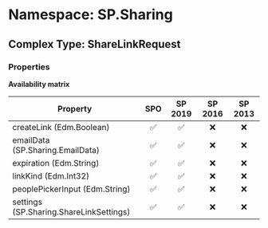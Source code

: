# Namespace: SP.Sharing

## Complex Type: ShareLinkRequest

### Properties

**Availability matrix**

Property | SPO | SP 2019 | SP 2016 | SP 2013
----------|:---:|:-------:|:-------:|:-------:
createLink (Edm.Boolean) | ✅ | ✅ | ❌ | ❌
emailData (SP.Sharing.EmailData) | ✅ | ✅ | ❌ | ❌
expiration (Edm.String) | ✅ | ✅ | ❌ | ❌
linkKind (Edm.Int32) | ✅ | ✅ | ❌ | ❌
peoplePickerInput (Edm.String) | ✅ | ✅ | ❌ | ❌
settings (SP.Sharing.ShareLinkSettings) | ✅ | ✅ | ❌ | ❌